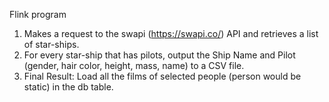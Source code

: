 Flink program
1. Makes a request to the swapi (https://swapi.co/) API and retrieves a list of star-ships.
2. For every star-ship that has pilots, output the Ship Name and Pilot (gender, hair color, height,
mass, name) to a CSV file.
3. Final Result: Load all the films of selected people (person would be static) in the db table.